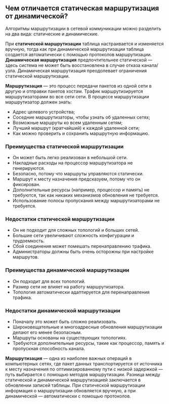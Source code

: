 ## Чем отличается статическая маршрутизация от динамической?

Алгоритмы маршрутизации в сетевой коммуникации можно разделить на два вида: статические и динамические.

При **статической маршрутизации** таблица настраивается и изменяется вручную, тогда как при динамической маршрутизации таблица создается автоматически с помощью протоколов маршрутизации. **Динамическая маршрутизация** предпочтительнее статической — здесь система не может быть восстановлена в случае отказа канала/узла. Динамическая маршрутизация преодолевает ограничения статической маршрутизации.

**Маршрутизация** — это процесс передачи пакетов из одной сети в другую и отправки пакетов хостам. Трафик маршрутизируется маршрутизаторами во все сети сети. В процессе маршрутизации маршрутизатор должен знать:
- Адрес целевого устройства;
- Соседние маршрутизаторы, чтобы узнать об удаленных сетях;
- Возможные маршруты ко всем удаленным сетям;
- Лучший маршрут (кратчайший) к каждой удаленной сети;
- Как можно проверить и сохранить маршрутную информацию.
### Преимущества статической маршрутизации
- Он может быть легко реализован в небольшой сети.
- Накладные расходы на процессор маршрутизатора не генерируются.
- Безопасно, потому что маршруты управляются статически.
- Маршрут к месту назначения предсказуем, потому что он фиксирован.
- Дополнительные ресурсы (например, процессор и память) не требуются, так как никаких механизмов обновления не требуется.
- Использование полосы пропускания между маршрутизаторами не требуется.
### Недостатки статической маршрутизации
- Он не подходит для сложных топологий и больших сетей.
- Большие сети увеличивают сложность конфигурации и трудоемкость.
- Сбой соединения может помешать перенаправлению трафика.
- Администраторы должны быть очень осторожны при настройке маршрутов.
### Преимущества динамической маршрутизации
- Он подходит для всех топологий.
- Размер сети не влияет на работу маршрутизатора.
- Топология автоматически адаптируется для перенаправления трафика.
### Недостатки динамической маршрутизации
- Поначалу это может быть сложно реализовать.
- Широковещательные и многоадресные обновления маршрутизации делают его менее безопасным.
- Маршруты основаны на существующих топологиях.
- Требуются дополнительные ресурсы, такие как процессор, память и пропускная способность канала.

**Маршрутизация** — одна из наиболее важных операций в компьютерных сетях, где пакет данных транспортируется от источника к месту назначения по оптимизированному пути с низкой задержкой — путь выбирается с помощью методов маршрутизации. Разница между статической и динамической маршрутизацией заключается в обновлении записей таблицы. При статической маршрутизации информация о маршрутизации обновляется вручную, а при динамической — автоматически с помощью протоколов.







